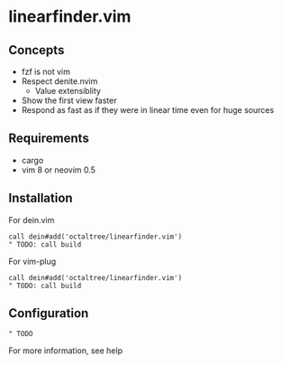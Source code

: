 # linearfinder.vim

## Concepts
* fzf is not vim
* Respect denite.nvim
  - Value extensiblity
* Show the first view faster
* Respond as fast as if they were in linear time even for huge sources

## Requirements
* cargo
* vim 8 or neovim 0.5

## Installation
For dein.vim
```
call dein#add('octaltree/linearfinder.vim')
" TODO: call build
```

For vim-plug
```
call dein#add('octaltree/linearfinder.vim')
" TODO: call build
```

## Configuration
```
" TODO
```
For more information, see help

